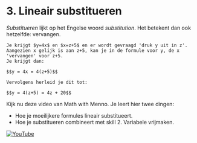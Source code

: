 # 3. Lineair substitueren

_Substitueren_ lijkt op het Engelse woord _substitution_. Het betekent dan ook hetzelfde: vervangen. 

```{note} Een simpel voorbeeld:
Je krijgt $y=4x$ en $x=z+5$ en er wordt gevraagd 'druk y uit in z'.
Aangezien x gelijk is aan z+5, kan je in de formule voor y, de x 'vervangen' voor z+5. 
Je krijgt dan:

$$y = 4x = 4(z+5)$$

Vervolgens herleid je dit tot:

$$y = 4(z+5) = 4z + 20$$
```
Kijk nu deze video van Math with Menno. Je leert hier twee dingen:

- Hoe je moeilijkere formules lineair substitueert.
- Hoe je substitueren combineert met skill 2. Variabele vrijmaken.

[![YouTube](http://i.ytimg.com/vi/JMsf_D0Hbn4/hqdefault.jpg)](https://www.youtube.com/watch?v=JMsf_D0Hbn4)
